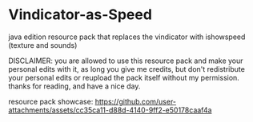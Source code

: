 # Vindicator-as-Speed
java edition resource pack that replaces the vindicator with ishowspeed (texture and sounds)

DISCLAIMER: you are allowed to use this resource pack and make your personal edits with it, as long you give me credits, but don't redistribute your personal edits or reupload the pack itself without my permission. thanks for reading, and have a nice day.

resource pack showcase: https://github.com/user-attachments/assets/cc35ca11-d88d-4140-9ff2-e50178caaf4a

